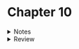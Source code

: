 # Chapter 10

<details>
<summary>Notes</summary>
# Notes

# Counting
## Couting like Human
- we have 10 fingers, we count and do match using base ten numbering system
- base ten: group everything  in tens

## Counting like a computer
- computer only has "two finger" 
- computer use base two,count in binary

## Conversions between binary and decimal
- binary -> decimal
```
1   0   0   1   0   1   0   1
= 1*128 + 0 * 64 + 0 * 32 + 1 * 16 + 0*8 +1*4 + 0*2 + 1*1 = 149

1100101
= 1*2^6 + 1*2^5 + 0*2^4 + 0*2^3 + 1*2^2 + 0*2^1 + 1*2^0
```

- decimal -> binary
```
17
    17/2 = 8 remaning 1 
    8/2  = 4 remaning 0 
    4/2  = 2 remaning 0 
    2/2  = 1 remaning 0 
    1/2  = 0 remaning 1 
    => 10001
   
261
    261/2 = 130 R=1
    130/2 = 65  R=0
    65/2  = 32  R=1
    32/2  = 16  R=0
    16/2  = 8   R=0
    8/2   = 4   R=0
    4/2   = 2   R=0
    2/2   = 1   R=0
    1/2   = 0   R=1
    => 100000101
    = 1*2^8 + 1*2^2 + 1*2^0 = 261
```
-  each digit in a binary number is called a `bit`, stands for binary digit
- computer diveup their memory into storage locaitons called bytes
- each storage location on an x86 processor (and most others) is 8 bits long.
- a byte can hold any number between 0 and 255 because the largest number can fit into 8 bits is 255:
```
11111111
= 2^7 + 2^6 + 2^5 ... + 2^0 = 255

00000000
= 0
```

- The way to convert faster: (The easy way to convert decimal numbers to binary)[https://www.youtube.com/watch?v=XdZqk8BXPwg]

## Truth, falsehood, and binary numbers
- AND: 
    - take 2 bits and return 1 bit.
    - return a 1 only if both bits are 1, and 0 otherwise
    - 1 AND 1 = 1, 1 AND 0 = 0, 0 AND 0 = 0
 
 ```
    10100010    AND
    10001000
    --------
    10000000
 ```
 
- OR: 
    - take 2 bits and return 1 bit. 
    - return 1 if either of the orignal bits is 1
    - 1 OR 1 = 1, 1 OR 0 = 1, 0 OR 0 = 0
     ```
     10100010    OR
     10001000
     --------
     10101010
     ```
     
- NOT 
    - takes one bit and return it's opposite
     ```
     10100010    NOT
     --------
     01011101
     ```
     
- XOR: 
    - like OR, except it reuturns 0 if both bits are 1
    - XOR a number with itself, result is 0 
    - 1 XOR 1 = 0, 1 XOR 0 = 1, 0 XOR 0 = 0
     ```
     10100010    XOR
     10001000
     --------
     00101010
        
        
     10100010    XOR
     10100010    
     --------
     00000000
     ```

- These operations are useful for two reasons:
    - the computer can do them extremely fast  
    - you can use them to compare many truth values at the same time
- AND, OR, NOT, XOR are called boolean operators
- two binary aren't boolean operators: shift, rotate
- shifts and roates each do what their name implies, and can do so to the right or the left
- left shift moves each digit of a binary number one space to the left, puts a
  zero in the ones spot and chops off the furthest digit to the left
- A left roate does the same thing, but takes the furthest digit to the left and puts it in the ones spot
 
```
<----
shift left          10010111 = 00101110

<----
rotate left         10010111 = 00101111
---->

```
- masking is the process eliminating everything you don't want
- when a number represent a set of options for a function or system call, the
  individual true/false elements are called flags
- use OR to combine flags together
- many functions and system calls use flags for options, as it allows a single
  word to hold up to 32 possible options if each option represented by a single
  bit

## The program status register
- program status regsiter: 
    - contain information about the state or the processor
    - holds a lot of information about what happens in a computation
    - has a flag called the carry flag
     
- when do compare(cmpl) instruction, the result is stored in this register
- the conditional jump instruction use these result to tell whether or not they should jump

## other numbering systems
### Floating-point numbers
- the way computer handles decimals is by storing them at a fixed precision(number of significant bits). 
- A computer stores decimal numbers in tow parts 
    - exponent: what magnitude the number is 
    - mantissa: contains the actual digits that will be used  
 
    12345.2 is stored as 1.23452 * 10^4
    the mantissa is 1.23451 and the exponent is 4

### Negative numbers
- `two's complement representation`:
    1. Perform a NOT operation on the number 
    2. Add one to the resulting number
    
```
negative of 00000001:

00000001 NOT
11111110 ADD 1
=> 11111111 

```
- when increase size of signed quantity of two's complement representation, you have to perform `sign extension`
- `sign extension`: 
    - pad the left-hand side of the quantity with whatever digit is in the sign digit 
    - extend a negative number by 4 digits, we should fill the new digits with 1
     
### Octal and hexadecimal numbers
#### Octal
- octal is a representation  that only uses the numbers 0 through 7
- octal number 10 is 8(1 group of 8), octal 121 is 81 (1*8^2 + 2 * 8 + 1)
- Permissions in LINUX are done using octal. This because Linux permissions are
  based on the ability to read, write and execute
- The first bit is read, second is write, third is execute permission
- 0(000) gives no permission, 6(110) gives read and write permission, 5(101) gives read and exeecute permissions
- each digit represent 3 bits (8)

#### Hexadecimal 
- use the numbers 1-15 for each digit. However, since 1--15 don't have their
  own numbers, hex use the letters a through f to represent them.
- each digit represent 4 bits (16)
- f means what all bits are set

### Converting numbers for display
- add '0' to number to convert this number to ascii code: '0' + 9 = '9'


</details>

<details>
<summary>Review</summary>

# Review
## Know the concepts
### 1. Convert decimal number 5294 to binary
5294 / 2 = 2647 R=0
2647 / 2 = 1323 R=1
1323 / 2 = 661  R=1
661  / 2 = 330  R=1
330  / 2 = 165  R=0
165  / 2 = 82   R=1
82   / 2 = 41   R=0
41   / 2 = 20   R=1
20   / 2 = 10   R=0
10   / 2 = 5    R=0
5    / 2 = 2    R=1
2    / 2 = 1    R=0
1    / 2 = 0    R=1

=> 0001 0100 1010 1110

### 2. What number does 0x0234aeff represent? Specify in binary, octal, and decimal.
- this number is hexadecimal numbers(base 16)
 
0x 0234aeff

decimal: base 10
    = 0*16^7 ++ 2*16^6 + 3*16^5 + 4*16^4 + a*16^3 + e*16^2 + f*16^1 + f*16^0 
    = 0*16^7 + 2*16^6 + 3*16^5 + 4*16^4 + 10*16^3 + 14*16^2 + 15*16^1 + 15*16^0 
    = 37007103 
    
binary: base 2
    =    0    2    3    4    a      e    f     f  
    =    0    2    3    4    10    14    15    15 
    = 0000 0010 0011 0100  1010  1110  1111  1111 
    
octal: base 8
    = 0000 0010 0011 0100  1010  1110  1111  1111 
    = 00000010001101001010111011111111 
    = 00 000 010 001 101 001 010 111 011 111 111 
    =  0   0   2   1   5   1   2   7   3   7   7

### 3. Add the binary numbers 10111001 and 101011

10111001 ADD
00101011
-------
11100100

### 4. Multiply the binary numbers 1100 1010110
    1010110
    x  1100
    -------
    0000000
   0000000
  1010110
 1010110
------------ 
10000001000

### 5. convert the result of the previous two problems into decimal
11100100
= 2^7 + 2^6 + 2^5 + 2^2 
= 228

10000000100
= 2^10 + 2^3
= 1032

### 6. Descride how AND, OR, NOT and XOR work.
- AND returns true only if both inputs are true:
    & 0 1
    ------
    0 0 0
    1 0 1
- OR returns true if either or both inputs are true:
    | 0 1
    -----
    0 0 0
    1 0 1
- NOT returns true if the input is false or false if the input is
  true:
    ~ 0 1
    -----
      1 0
- XOR returns true if either one input or the other is true, but not
  both:
    ^ 0 1
    -----
    0 0 1
    1 1 0

### 7. What is masking for?
- masking is for eliminating everything we don't want
- it is accomplished by doing an and with a number that has the bits we are interested set to 1.
- e.g: to determine if the second bit is set in the number 1010:
    1010 >> 1 = 0101
 
    0101
  & 0001
    ----
    0001
 
the result here can be compared to 1 to determine if the second bit was set to
1 or 0  

### 8. What number would you use for the flags for the open system call if you wanted to open file for writing, and create the file if it doesn't exist?
- the flags to use are O_WRONLY | O_CREAT
    0000 0001
  | 0100 0000
  ------------
    0100 0001
  = 65 = 0101 = 0x41

### 9. How would you represent -55 in a thirty-two bit register?
    55: 
    convert with the faster way:
    1  3 6 13 27 55
    1  1 0  1  1  1
    
    in thirty-two bit:
    55 = 0000 0000 0000 0000 0000 0000 0011 0111
    
    -55:
    ~ 0000 0000 0000 0000 0000 0000 0011 0111
    ------------------------------------------
      1111 1111 1111 1111 1111 1111 1100 1000 
    + 0000 0000 0000 0000 0000 0000 0000 0001 
    ------------------------------------------
      1111 1111 1111 1111 1111 1111 1100 1001
    
### 10. Sign-extend the previous quantity into a 64-bit register
	1111 1111 1111 1111 1111 1111 1111 1111 1111 1111 1111 1111 1111 1111 1100 1001
    
### 11. Describe the difference between little-endian and big-endian storage of words in memory
    - Big-endian is the intuitive approach: it stores words in memory with
	  the most significant byte  on the left and the least significant
	  byte on the right, just like we are used to seeing. For example, the
	  4-byte word 0x0234aeff (assuming 8-bit bytes) would be stored as
	  follows (remember 2 hex numbers make an 8-bit byte):
		address/index:	 0  1  2  3
		value:		     02 34 ae ff
	- Little-endian is very unintuitive, but it is more convenient from a
	  hardware perspective, and it has different performance
	  characteristics. It simple reverses the order of the bytes, so that
	  the 4-byte word above would be stored in memory as:
		address/index:	 0  1  2  3
		value:		     ff ae 34 02
	  Note that it's note the individual _bits_ that are stored in reverse
	  order, it's the _bytes_!
     
## Use the concepts
### 1. Modify the integer2string code to return results in octal:
   you only need to change base number to 8: integer-to-string-octal.s
### 2. Modify the integer2string code so that the conversion base is a parameter rather than hardcoded: 
    integer-to-string-parameter.s
## Going further

</details>
